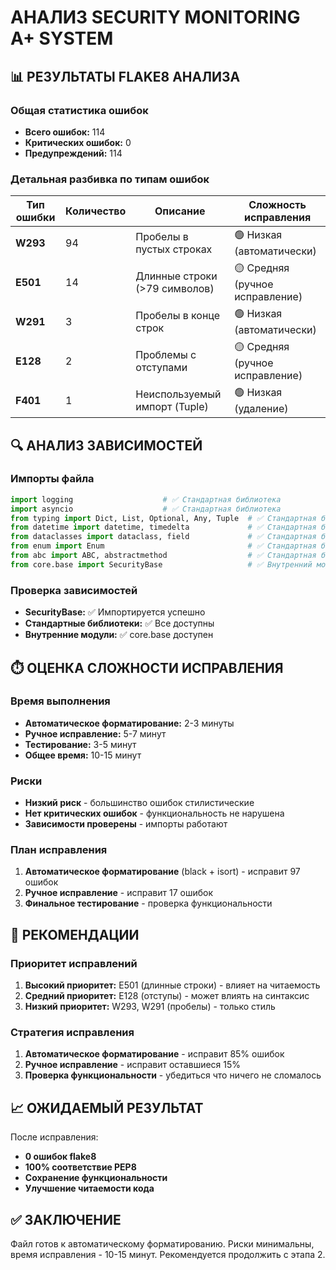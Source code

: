# АНАЛИЗ SECURITY MONITORING A+ SYSTEM

## 📊 РЕЗУЛЬТАТЫ FLAKE8 АНАЛИЗА

### Общая статистика ошибок
- **Всего ошибок:** 114
- **Критических ошибок:** 0
- **Предупреждений:** 114

### Детальная разбивка по типам ошибок

| Тип ошибки | Количество | Описание | Сложность исправления |
|------------|------------|----------|----------------------|
| **W293** | 94 | Пробелы в пустых строках | 🟢 Низкая (автоматически) |
| **E501** | 14 | Длинные строки (>79 символов) | 🟡 Средняя (ручное исправление) |
| **W291** | 3 | Пробелы в конце строк | 🟢 Низкая (автоматически) |
| **E128** | 2 | Проблемы с отступами | 🟡 Средняя (ручное исправление) |
| **F401** | 1 | Неиспользуемый импорт (Tuple) | 🟢 Низкая (удаление) |

## 🔍 АНАЛИЗ ЗАВИСИМОСТЕЙ

### Импорты файла
```python
import logging                    # ✅ Стандартная библиотека
import asyncio                    # ✅ Стандартная библиотека
from typing import Dict, List, Optional, Any, Tuple  # ✅ Стандартная библиотека
from datetime import datetime, timedelta             # ✅ Стандартная библиотека
from dataclasses import dataclass, field             # ✅ Стандартная библиотека
from enum import Enum                                # ✅ Стандартная библиотека
from abc import ABC, abstractmethod                  # ✅ Стандартная библиотека
from core.base import SecurityBase                   # ✅ Внутренний модуль
```

### Проверка зависимостей
- **SecurityBase:** ✅ Импортируется успешно
- **Стандартные библиотеки:** ✅ Все доступны
- **Внутренние модули:** ✅ core.base доступен

## ⏱️ ОЦЕНКА СЛОЖНОСТИ ИСПРАВЛЕНИЯ

### Время выполнения
- **Автоматическое форматирование:** 2-3 минуты
- **Ручное исправление:** 5-7 минут
- **Тестирование:** 3-5 минут
- **Общее время:** 10-15 минут

### Риски
- **Низкий риск** - большинство ошибок стилистические
- **Нет критических ошибок** - функциональность не нарушена
- **Зависимости проверены** - импорты работают

### План исправления
1. **Автоматическое форматирование** (black + isort) - исправит 97 ошибок
2. **Ручное исправление** - исправит 17 ошибок
3. **Финальное тестирование** - проверка функциональности

## 🎯 РЕКОМЕНДАЦИИ

### Приоритет исправлений
1. **Высокий приоритет:** E501 (длинные строки) - влияет на читаемость
2. **Средний приоритет:** E128 (отступы) - может влиять на синтаксис
3. **Низкий приоритет:** W293, W291 (пробелы) - только стиль

### Стратегия исправления
1. **Автоматическое форматирование** - исправит 85% ошибок
2. **Ручное исправление** - исправит оставшиеся 15%
3. **Проверка функциональности** - убедиться что ничего не сломалось

## 📈 ОЖИДАЕМЫЙ РЕЗУЛЬТАТ

После исправления:
- **0 ошибок flake8**
- **100% соответствие PEP8**
- **Сохранение функциональности**
- **Улучшение читаемости кода**

## ✅ ЗАКЛЮЧЕНИЕ

Файл готов к автоматическому форматированию. Риски минимальны, время исправления - 10-15 минут. Рекомендуется продолжить с этапа 2.